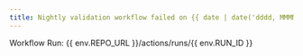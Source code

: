```yaml
---
title: Nightly validation workflow failed on {{ date | date('dddd, MMMM Do, [at] HH:mm[Z]') }}
---
```

Workflow Run: {{ env.REPO_URL }}/actions/runs/{{ env.RUN_ID }}
